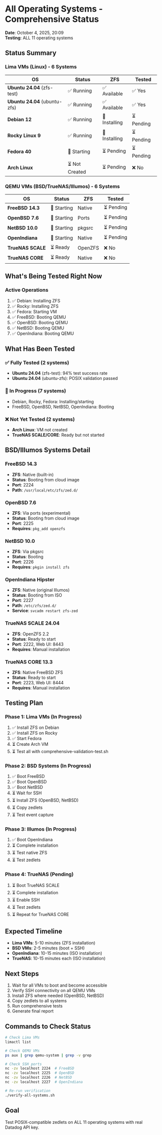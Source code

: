 # All Operating Systems - Comprehensive Status

**Date**: October 4, 2025, 20:09  
**Testing**: ALL 11 operating systems  

## Status Summary

### Lima VMs (Linux) - 6 Systems

| OS | Status | ZFS | Tested |
|---|---|---|---|
| **Ubuntu 24.04** (zfs-test) | ✅ Running | ✅ Available | ✅ Yes |
| **Ubuntu 24.04** (ubuntu-zfs) | ✅ Running | ✅ Available | ✅ Yes |
| **Debian 12** | ✅ Running | 🔄 Installing | ⏳ Pending |
| **Rocky Linux 9** | ✅ Running | 🔄 Installing | ⏳ Pending |
| **Fedora 40** | 🔄 Starting | ⏳ Pending | ⏳ Pending |
| **Arch Linux** | ⏳ Not Created | ⏳ Pending | ❌ No |

### QEMU VMs (BSD/TrueNAS/Illumos) - 6 Systems

| OS | Status | ZFS | Tested |
|---|---|---|---|
| **FreeBSD 14.3** | 🔄 Starting | Native | ⏳ Pending |
| **OpenBSD 7.6** | 🔄 Starting | Ports | ⏳ Pending |
| **NetBSD 10.0** | 🔄 Starting | pkgsrc | ⏳ Pending |
| **OpenIndiana** | 🔄 Starting | Native | ⏳ Pending |
| **TrueNAS SCALE** | ⏳ Ready | OpenZFS | ❌ No |
| **TrueNAS CORE** | ⏳ Ready | Native | ❌ No |

## What's Being Tested Right Now

### Active Operations
1. ✅ Debian: Installing ZFS
2. ✅ Rocky: Installing ZFS  
3. ✅ Fedora: Starting VM
4. ✅ FreeBSD: Booting QEMU
5. ✅ OpenBSD: Booting QEMU
6. ✅ NetBSD: Booting QEMU
7. ✅ OpenIndiana: Booting QEMU

## What Has Been Tested

### ✅ Fully Tested (2 systems)
- **Ubuntu 24.04** (zfs-test): 94% test success rate
- **Ubuntu 24.04** (ubuntu-zfs): POSIX validation passed

### 🔄 In Progress (7 systems)
- Debian, Rocky, Fedora: Installing/starting
- FreeBSD, OpenBSD, NetBSD, OpenIndiana: Booting

### ❌ Not Yet Tested (2 systems)
- **Arch Linux**: VM not created
- **TrueNAS SCALE/CORE**: Ready but not started

## BSD/Illumos Systems Detail

### FreeBSD 14.3
- **ZFS**: Native (built-in)
- **Status**: Booting from cloud image
- **Port**: 2224
- **Path**: `/usr/local/etc/zfs/zed.d/`

### OpenBSD 7.6
- **ZFS**: Via ports (experimental)
- **Status**: Booting from cloud image
- **Port**: 2225
- **Requires**: `pkg_add openzfs`

### NetBSD 10.0
- **ZFS**: Via pkgsrc
- **Status**: Booting
- **Port**: 2226
- **Requires**: `pkgin install zfs`

### OpenIndiana Hipster
- **ZFS**: Native (original Illumos)
- **Status**: Booting from ISO
- **Port**: 2227
- **Path**: `/etc/zfs/zed.d/`
- **Service**: `svcadm restart zfs-zed`

### TrueNAS SCALE 24.04
- **ZFS**: OpenZFS 2.2
- **Status**: Ready to start
- **Port**: 2222, Web UI: 8443
- **Requires**: Manual installation

### TrueNAS CORE 13.3
- **ZFS**: Native FreeBSD ZFS
- **Status**: Ready to start
- **Port**: 2223, Web UI: 8444
- **Requires**: Manual installation

## Testing Plan

### Phase 1: Lima VMs (In Progress)
1. ✅ Install ZFS on Debian
2. ✅ Install ZFS on Rocky
3. ✅ Start Fedora
4. ⏳ Create Arch VM
5. ⏳ Test all with comprehensive-validation-test.sh

### Phase 2: BSD Systems (In Progress)
1. ✅ Boot FreeBSD
2. ✅ Boot OpenBSD
3. ✅ Boot NetBSD
4. ⏳ Wait for SSH
5. ⏳ Install ZFS (OpenBSD, NetBSD)
6. ⏳ Copy zedlets
7. ⏳ Test event capture

### Phase 3: Illumos (In Progress)
1. ✅ Boot OpenIndiana
2. ⏳ Complete installation
3. ⏳ Test native ZFS
4. ⏳ Test zedlets

### Phase 4: TrueNAS (Pending)
1. ⏳ Boot TrueNAS SCALE
2. ⏳ Complete installation
3. ⏳ Enable SSH
4. ⏳ Test zedlets
5. ⏳ Repeat for TrueNAS CORE

## Expected Timeline

- **Lima VMs**: 5-10 minutes (ZFS installation)
- **BSD VMs**: 2-5 minutes (boot + SSH)
- **OpenIndiana**: 10-15 minutes (ISO installation)
- **TrueNAS**: 10-15 minutes each (ISO installation)

## Next Steps

1. Wait for all VMs to boot and become accessible
2. Verify SSH connectivity on all QEMU VMs
3. Install ZFS where needed (OpenBSD, NetBSD)
4. Copy zedlets to all systems
5. Run comprehensive tests
6. Generate final report

## Commands to Check Status

```bash
# Check Lima VMs
limactl list

# Check QEMU VMs
ps aux | grep qemu-system | grep -v grep

# Check SSH ports
nc -zv localhost 2224  # FreeBSD
nc -zv localhost 2225  # OpenBSD
nc -zv localhost 2226  # NetBSD
nc -zv localhost 2227  # OpenIndiana

# Re-run verification
./verify-all-systems.sh
```

## Goal

Test POSIX-compatible zedlets on ALL 11 operating systems with real Datadog API key.
